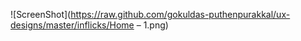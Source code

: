 ![ScreenShot](https://raw.github.com/gokuldas-puthenpurakkal/ux-designs/master/inflicks/Home – 1.png)